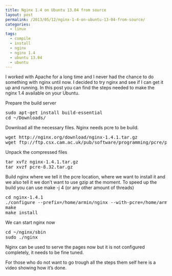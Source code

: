 ```yaml
---
title: Nginx 1.4 on Ubuntu 13.04 from source
layout: post
permalink: /2013/05/12/nginx-1-4-on-ubuntu-13-04-from-source/
categories:
  - linux
tags:
  - compile
  - install
  - nginx
  - nginx 1.4
  - ubuntu 13.04
  - ubuntu
---
```

I worked with Apache for a long time and I never had the chance to do something with nginx until now. I decided to try nginx and see if I can get it up and running. In this post you can find the steps needed to make the nginx 1.4 available on your Ubuntu.<!--more-->

Prepare the build server

<pre class="brush: bash; title: ; notranslate" title="">sudo apt-get install build-essential
cd ~/Downloads/
</pre>

Download all the necessary files. Nginx needs pcre to be build. 

<pre class="brush: bash; title: ; notranslate" title="">wget http://nginx.org/download/nginx-1.4.1.tar.gz
wget ftp://ftp.csx.cam.ac.uk/pub/software/programming/pcre/pcre-8.32.tar.gz
</pre>

Unpack the compressed files

<pre class="brush: bash; title: ; notranslate" title="">tar xvfz nginx-1.4.1.tar.gz
tar xvzf pcre-8.32.tar.gz
</pre>

Build nginx where we tell it the pcre location, where we want to install it and we also tell it we don&#8217;t want to use gzip at the moment. To speed up the build you can use make -j 4 (or any other amount of threads)

<pre class="brush: bash; title: ; notranslate" title="">cd nginx-1.4.1
./configure --prefix=/home/armin/nginx --with-pcre=/home/armin/Downloads/pcre-8.32 --without-http_gzip_module
make
make install
</pre>

We can start nginx now

<pre class="brush: bash; title: ; notranslate" title="">cd ~/nginx/sbin
sudo ./nginx
</pre>

Nginx can be used to serve the pages now but it is not configured completely, it needs to be fine tuned.

For those who do not want to go trough all the steps them self here is a video showing how it&#8217;s done.
